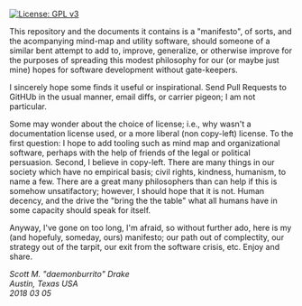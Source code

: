 [![License: GPL v3](https://img.shields.io/badge/License-GPL%20v3-blue.svg)](https://www.gnu.org/licenses/gpl-3.0)

This repository and the documents it contains is a "manifesto", of sorts, and the acompanying mind-map and utility software, should someone of a similar bent attempt to add to, improve, generalize, or otherwise improve for the purposes of spreading this modest philosophy for our (or maybe just mine) hopes for software development without gate-keepers.

I sincerely hope some finds it useful or inspirational. Send Pull Requests to GitHUb in the usual manner, email diffs, or carrier pigeon; I am not particular.

Some may wonder about the choice of license; i.e., why wasn't a documentation license used, or a more liberal (non copy-left) license. To the first question: I hope to add tooling such as mind map and organizational software, perhaps with the help of friends of the legal or political persuasion. Second, I believe in copy-left. There are many things in our society which have no empirical basis; civil rights, kindness, humanism, to name a few. There are a great many philosophers than can help if this is somehow unsatifactory; however, I should hope that it is not. Human decency, and the drive the "bring the the table" what all humans have in some capacity should speak for itself.

Anyway, I've gone on too long, I'm afraid, so without further ado, here is my (and hopefuly, someday, ours) manifesto; our path out of complectity, our strategy out of the tarpit, our exit from the software crisis, etc. Enjoy and share.

*Scott M. "daemonburrito" Drake*<br>
*Austin, Texas USA*<br>
*2018 03 05*